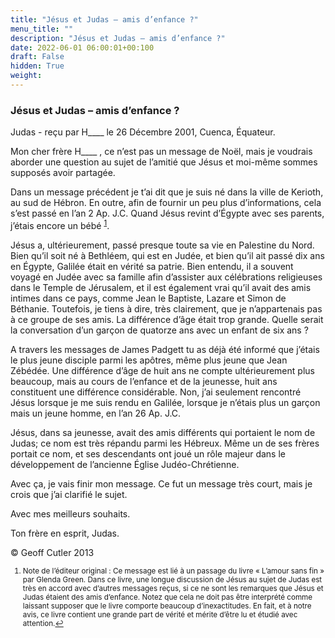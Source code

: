 ```yaml
---
title: "Jésus et Judas – amis d’enfance ?"
menu_title: ""
description: "Jésus et Judas – amis d’enfance ?"
date: 2022-06-01 06:00:01+00:100
draft: False
hidden: True
weight:
---
```

### Jésus et Judas – amis d’enfance ?

Judas - reçu par H____ le 26 Décembre 2001, Cuenca, Équateur.

Mon cher frère H____ , ce n’est pas un message de Noël, mais je voudrais aborder une question au sujet de l’amitié que Jésus et moi-même sommes supposés avoir partagée.

Dans un message précédent je t’ai dit que je suis né dans la ville de Kerioth, au sud de Hébron. En outre, afin de fournir un peu plus d’informations, cela s’est passé en l’an 2 Ap. J.C. Quand Jésus revint d’Égypte avec ses parents, j’étais encore un bébé <sup id="a1">[1](#f1)</sup>.

Jésus a, ultérieurement, passé presque toute sa vie en Palestine du Nord. Bien qu’il soit né à Bethléem, qui est en Judée, et bien qu’il ait passé dix ans en Égypte, Galilée était en vérité sa patrie. Bien entendu, il a souvent voyagé en Judée avec sa famille afin d’assister aux célébrations  religieuses dans le Temple de Jérusalem, et il est également vrai qu’il avait des amis intimes dans ce pays, comme Jean le Baptiste, Lazare et Simon de Béthanie. Toutefois, je tiens à dire, très clairement, que je n’appartenais pas à ce groupe de ses amis. La différence d’âge était trop grande. Quelle serait la conversation d’un garçon de quatorze ans avec un enfant de six ans ?

A travers les messages de James Padgett tu as déjà été informé que j’étais le plus jeune disciple parmi les apôtres, même plus jeune que Jean Zébédée. Une différence d’âge de huit ans ne compte ultérieurement plus beaucoup, mais au cours de l’enfance et de la jeunesse, huit ans constituent une différence considérable. Non, j’ai seulement rencontré Jésus lorsque je me suis rendu en Galilée, lorsque je n’étais plus un garçon mais un jeune homme, en l’an 26 Ap. J.C.

Jésus, dans sa jeunesse, avait des amis différents qui portaient le nom de Judas; ce nom est très répandu parmi les Hébreux. Même un de ses frères portait ce nom, et ses descendants ont joué un rôle majeur dans le développement de l’ancienne Église Judéo-Chrétienne.

Avec ça, je vais finir mon message. Ce fut un message très court, mais je crois que j’ai clarifié le sujet.

Avec mes meilleurs souhaits.

Ton frère en esprit, Judas.

© Geoff Cutler 2013
<small>

1. <large id="f1"> Note de l’éditeur original : Ce message est lié à un passage du livre « L’amour sans fin » par Glenda Green. Dans ce livre, une longue discussion de Jésus au sujet de Judas est très en accord avec d’autres messages reçus, si ce ne sont les remarques que Jésus et Judas étaient des amis d’enfance. Notez que cela ne doit pas être interprété comme laissant supposer que le livre comporte beaucoup d’inexactitudes. En fait, et à notre avis, ce livre contient une grande part de vérité et mérite d’être lu et étudié avec attention.[↩](#a1)